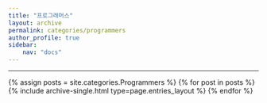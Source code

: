 ```yaml
---
title: "프로그래머스"
layout: archive
permalink: categories/programmers
author_profile: true
sidebar:
    nav: "docs"
---
```




***

{% assign posts = site.categories.Programmers %}
{% for post in posts %} {% include archive-single.html type=page.entries_layout %} {% endfor %}